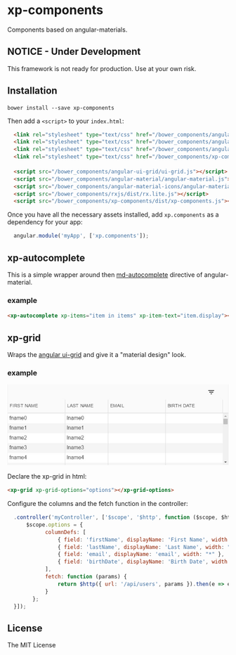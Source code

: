 # xp-components
  Components based on angular-materials.

## NOTICE - Under Development
This framework is not ready for production. Use at your own risk.

## Installation

```shell
bower install --save xp-components
```

Then add a `<script>` to your `index.html`:

```html
  <link rel="stylesheet" type="text/css" href="/bower_components/angular-ui-grid/ui-grid.css">
  <link rel="stylesheet" type="text/css" href="/bower_components/angular-material/angular-material.css">
  <link rel="stylesheet" type="text/css" href="/bower_components/angular-material-icons/angular-material-icons.css">
  <link rel="stylesheet" type="text/css" href="/bower_components/xp-components/dist/xp-components.css">

  <script src="/bower_components/angular-ui-grid/ui-grid.js"></script>
  <script src="/bower_components/angular-material/angular-material.js"></script>
  <script src="/bower_components/angular-material-icons/angular-material-icons.js"></script>
  <script src="/bower_components/rxjs/dist/rx.lite.js"></script>
  <script src="/bower_components/xp-components/dist/xp-components.js"></script>
```

Once you have all the necessary assets installed, add `xp.components` as a dependency for your app:

```js
  angular.module('myApp', ['xp.components']);
```

## xp-autocomplete

This is a simple wrapper around then
[md-autocomplete](https://material.angularjs.org/latest/demo/autocomplete)
directive of angular-material.

### example
```html
<xp-autocomplete xp-items="item in items" xp-item-text="item.display"></xp-autocomplete>
```

## xp-grid

Wraps the [angular ui-grid](http://ui-grid.info/) and give it a "material design" look.

### example

![Image of the grid](docs/assets/grid.jpg)

Declare the xp-grid in html:
```html
<xp-grid xp-grid-options="options"></xp-grid-options>
```

Configure the columns and the fetch function in the controller:
```js
  .controller('myController', ['$scope', '$http', function ($scope, $http) {
      $scope.options = {
            columnDefs: [
                { field: 'firstName', displayName: 'First Name', width: "*", resizable: false },
                { field: 'lastName', displayName: 'Last Name', width: "20%" },
                { field: 'email', displayName: 'email', width: "*" },
                { field: 'birthDate', displayName: 'Birth Date', width: "*", filterType: 'date' }
            ],
            fetch: function (params) {
                return $http({ url: '/api/users', params }).then(e => e.data);
            }
        };
  }]);
```

## License

The MIT License